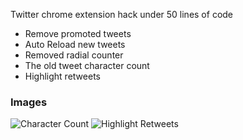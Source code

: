Twitter chrome extension hack under 50 lines of code

- Remove promoted tweets
- Auto Reload new tweets
- Removed radial counter
- The old tweet character count
- Highlight retweets

### Images

![Character Count](https://pbs.twimg.com/media/DO51DGeUIAEXZ7u.jpg)
![Highlight Retweets](https://pbs.twimg.com/media/DO51DGkVoAEuAsh.jpg)
